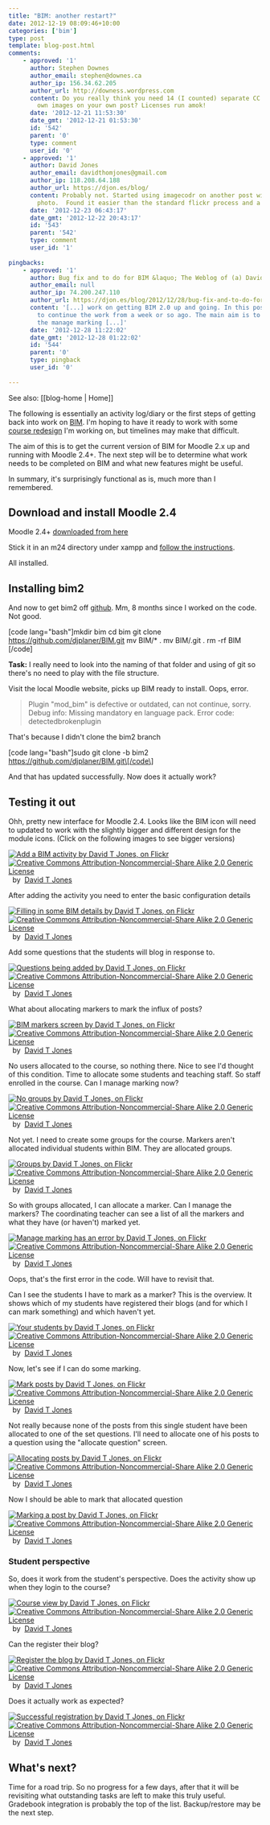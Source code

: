 ```yaml
---
title: "BIM: another restart?"
date: 2012-12-19 08:09:46+10:00
categories: ['bim']
type: post
template: blog-post.html
comments:
    - approved: '1'
      author: Stephen Downes
      author_email: stephen@downes.ca
      author_ip: 156.34.62.205
      author_url: http://downess.wordpress.com
      content: Do you really think you need 14 (I counted) separate CC licenses for your
        own images on your own post? Licenses run amok!
      date: '2012-12-21 11:53:30'
      date_gmt: '2012-12-21 01:53:30'
      id: '542'
      parent: '0'
      type: comment
      user_id: '0'
    - approved: '1'
      author: David Jones
      author_email: davidthomjones@gmail.com
      author_ip: 118.208.64.188
      author_url: https://djon.es/blog/
      content: Probably not. Started using imagecodr on another post with someone else's
        photo.  Found it easier than the standard flickr process and a bad habit formed.
      date: '2012-12-23 06:43:17'
      date_gmt: '2012-12-22 20:43:17'
      id: '543'
      parent: '542'
      type: comment
      user_id: '1'
    
pingbacks:
    - approved: '1'
      author: Bug fix and to do for BIM &laquo; The Weblog of (a) David Jones
      author_email: null
      author_ip: 74.200.247.110
      author_url: https://djon.es/blog/2012/12/28/bug-fix-and-to-do-for-bim/
      content: '[...] work on getting BIM 2.0 up and going. In this post I&#8217;m trying
        to continue the work from a week or so ago. The main aim is to fix a bug with
        the manage marking [...]'
      date: '2012-12-28 11:22:02'
      date_gmt: '2012-12-28 01:22:02'
      id: '544'
      parent: '0'
      type: pingback
      user_id: '0'
    
---
```


See also: [[blog-home | Home]]

The following is essentially an activity log/diary or the first steps of getting back into work on [BIM](/blog2/research/bam-blog-aggregation-management/). I'm hoping to have it ready to work with some [course redesign](/blog2/2012/12/14/4668/) I'm working on, but timelines may make that difficult.

The aim of this is to get the current version of BIM for Moodle 2.x up and running with Moodle 2.4+. The next step will be to determine what work needs to be completed on BIM and what new features might be useful.

In summary, it's surprisingly functional as is, much more than I remembered.

## Download and install Moodle 2.4

Moodle 2.4+ [downloaded from here](http://download.moodle.org/)

Stick it in an m24 directory under xampp and [follow the instructions](http://docs.moodle.org/24/en/Installing_Moodle).

All installed.

## Installing bim2

And now to get bim2 off [github](https://github.com/djplaner/BIM/tree/bim2). Mm, 8 months since I worked on the code. Not good.

\[code lang="bash"\]mkdir bim cd bim git clone https://github.com/djplaner/BIM.git mv BIM/\* . mv BIM/.git . rm -rf BIM \[/code\]

**Task:** I really need to look into the naming of that folder and using of git so there's no need to play with the file structure.

Visit the local Moodle website, picks up BIM ready to install. Oops, error.

> Plugin "mod\_bim" is defective or outdated, can not continue, sorry.  
> Debug info: Missing mandatory en language pack. Error code: detectedbrokenplugin

That's because I didn't clone the bim2 branch

\[code lang="bash"\]sudo git clone -b bim2 https://github.com/djplaner/BIM.git\[/code\]

And that has updated successfully. Now does it actually work?

## Testing it out

Ohh, pretty new interface for Moodle 2.4. Looks like the BIM icon will need to updated to work with the slightly bigger and different design for the module icons. (Click on the following images to see bigger versions)

[![Add a BIM activity by David T Jones, on Flickr](http://farm9.static.flickr.com/8352/8284658119_07c5bc4fb9_m.jpg "Add a BIM activity by David T Jones, on Flickr")](http://www.flickr.com/photos/david_jones/8284658119/)  
[![Creative Commons Attribution-Noncommercial-Share Alike 2.0 Generic License](http://i.creativecommons.org/l/by-nc-sa/2.0/80x15.png "Creative Commons Attribution-Noncommercial-Share Alike 2.0 Generic License")](http://creativecommons.org/licenses/by-nc-sa/2.0/)  by  [David T Jones](http://www.flickr.com/people/david_jones/) [](http://www.imagecodr.org/)

After adding the activity you need to enter the basic configuration details

[![Filling in some BIM details by David T Jones, on Flickr](http://farm9.static.flickr.com/8083/8285717244_1392ba8f41_m.jpg "Filling in some BIM details by David T Jones, on Flickr")](http://www.flickr.com/photos/david_jones/8285717244/)  
[![Creative Commons Attribution-Noncommercial-Share Alike 2.0 Generic License](http://i.creativecommons.org/l/by-nc-sa/2.0/80x15.png "Creative Commons Attribution-Noncommercial-Share Alike 2.0 Generic License")](http://creativecommons.org/licenses/by-nc-sa/2.0/)  by  [David T Jones](http://www.flickr.com/people/david_jones/) [](http://www.imagecodr.org/)

Add some questions that the students will blog in response to.

[![Questions being added by David T Jones, on Flickr](http://farm9.static.flickr.com/8077/8284657421_127c73e260_m.jpg "Questions being added by David T Jones, on Flickr")](http://www.flickr.com/photos/david_jones/8284657421/)  
[![Creative Commons Attribution-Noncommercial-Share Alike 2.0 Generic License](http://i.creativecommons.org/l/by-nc-sa/2.0/80x15.png "Creative Commons Attribution-Noncommercial-Share Alike 2.0 Generic License")](http://creativecommons.org/licenses/by-nc-sa/2.0/)  by  [David T Jones](http://www.flickr.com/people/david_jones/) [](http://www.imagecodr.org/)

What about allocating markers to mark the influx of posts?

[![BIM markers screen by David T Jones, on Flickr](http://farm9.static.flickr.com/8198/8284657843_49f2103fe8_m.jpg "BIM markers screen by David T Jones, on Flickr")](http://www.flickr.com/photos/david_jones/8284657843/)  
[![Creative Commons Attribution-Noncommercial-Share Alike 2.0 Generic License](http://i.creativecommons.org/l/by-nc-sa/2.0/80x15.png "Creative Commons Attribution-Noncommercial-Share Alike 2.0 Generic License")](http://creativecommons.org/licenses/by-nc-sa/2.0/)  by  [David T Jones](http://www.flickr.com/people/david_jones/) [](http://www.imagecodr.org/)

No users allocated to the course, so nothing there. Nice to see I'd thought of this condition. Time to allocate some students and teaching staff. So staff enrolled in the course. Can I manage marking now?

[![No groups by David T Jones, on Flickr](http://farm9.static.flickr.com/8063/8285798776_d940cacfab_m.jpg "No groups by David T Jones, on Flickr")](http://www.flickr.com/photos/david_jones/8285798776/)  
[![Creative Commons Attribution-Noncommercial-Share Alike 2.0 Generic License](http://i.creativecommons.org/l/by-nc-sa/2.0/80x15.png "Creative Commons Attribution-Noncommercial-Share Alike 2.0 Generic License")](http://creativecommons.org/licenses/by-nc-sa/2.0/)  by  [David T Jones](http://www.flickr.com/people/david_jones/) [](http://www.imagecodr.org/)

Not yet. I need to create some groups for the course. Markers aren't allocated individual students within BIM. They are allocated groups.

[![Groups by David T Jones, on Flickr](http://farm9.static.flickr.com/8065/8285799732_758277e547_m.jpg "Groups by David T Jones, on Flickr")](http://www.flickr.com/photos/david_jones/8285799732/)  
[![Creative Commons Attribution-Noncommercial-Share Alike 2.0 Generic License](http://i.creativecommons.org/l/by-nc-sa/2.0/80x15.png "Creative Commons Attribution-Noncommercial-Share Alike 2.0 Generic License")](http://creativecommons.org/licenses/by-nc-sa/2.0/)  by  [David T Jones](http://www.flickr.com/people/david_jones/) [](http://www.imagecodr.org/)

So with groups allocated, I can allocate a marker. Can I manage the markers? The coordinating teacher can see a list of all the markers and what they have (or haven't) marked yet.

[![Manage marking has an error by David T Jones, on Flickr](http://farm9.static.flickr.com/8070/8285799460_e2bec760f1_m.jpg "Manage marking has an error by David T Jones, on Flickr")](http://www.flickr.com/photos/david_jones/8285799460/)  
[![Creative Commons Attribution-Noncommercial-Share Alike 2.0 Generic License](http://i.creativecommons.org/l/by-nc-sa/2.0/80x15.png "Creative Commons Attribution-Noncommercial-Share Alike 2.0 Generic License")](http://creativecommons.org/licenses/by-nc-sa/2.0/)  by  [David T Jones](http://www.flickr.com/people/david_jones/) [](http://www.imagecodr.org/)

Oops, that's the first error in the code. Will have to revisit that.

Can I see the students I have to mark as a marker? This is the overview. It shows which of my students have registered their blogs (and for which I can mark something) and which haven't yet.

[![Your students by David T Jones, on Flickr](http://farm9.static.flickr.com/8479/8285798614_772b7a2d7b_m.jpg "Your students by David T Jones, on Flickr")](http://www.flickr.com/photos/david_jones/8285798614/)  
[![Creative Commons Attribution-Noncommercial-Share Alike 2.0 Generic License](http://i.creativecommons.org/l/by-nc-sa/2.0/80x15.png "Creative Commons Attribution-Noncommercial-Share Alike 2.0 Generic License")](http://creativecommons.org/licenses/by-nc-sa/2.0/)  by  [David T Jones](http://www.flickr.com/people/david_jones/) [](http://www.imagecodr.org/)

Now, let's see if I can do some marking.

[![Mark posts by David T Jones, on Flickr](http://farm9.static.flickr.com/8081/8285799322_76ce1acc84_m.jpg "Mark posts by David T Jones, on Flickr")](http://www.flickr.com/photos/david_jones/8285799322/)  
[![Creative Commons Attribution-Noncommercial-Share Alike 2.0 Generic License](http://i.creativecommons.org/l/by-nc-sa/2.0/80x15.png "Creative Commons Attribution-Noncommercial-Share Alike 2.0 Generic License")](http://creativecommons.org/licenses/by-nc-sa/2.0/)  by  [David T Jones](http://www.flickr.com/people/david_jones/) [](http://www.imagecodr.org/)

Not really because none of the posts from this single student have been allocated to one of the set questions. I'll need to allocate one of his posts to a question using the "allocate question" screen.

[![Allocating posts by David T Jones, on Flickr](http://farm9.static.flickr.com/8224/8284740141_183caf08d1_m.jpg "Allocating posts by David T Jones, on Flickr")](http://www.flickr.com/photos/david_jones/8284740141/)  
[![Creative Commons Attribution-Noncommercial-Share Alike 2.0 Generic License](http://i.creativecommons.org/l/by-nc-sa/2.0/80x15.png "Creative Commons Attribution-Noncommercial-Share Alike 2.0 Generic License")](http://creativecommons.org/licenses/by-nc-sa/2.0/)  by  [David T Jones](http://www.flickr.com/people/david_jones/) [](http://www.imagecodr.org/)

Now I should be able to mark that allocated question

[![Marking a post by David T Jones, on Flickr](http://farm9.static.flickr.com/8076/8285799122_8e83204da7_m.jpg "Marking a post by David T Jones, on Flickr")](http://www.flickr.com/photos/david_jones/8285799122/)  
[![Creative Commons Attribution-Noncommercial-Share Alike 2.0 Generic License](http://i.creativecommons.org/l/by-nc-sa/2.0/80x15.png "Creative Commons Attribution-Noncommercial-Share Alike 2.0 Generic License")](http://creativecommons.org/licenses/by-nc-sa/2.0/)  by  [David T Jones](http://www.flickr.com/people/david_jones/) [](http://www.imagecodr.org/)

### Student perspective

So, does it work from the student's perspective. Does the activity show up when they login to the course?

[![Course view by David T Jones, on Flickr](http://farm9.static.flickr.com/8060/8284692223_fcf0ab4f40_m.jpg "Course view by David T Jones, on Flickr")](http://www.flickr.com/photos/david_jones/8284692223/)  
[![Creative Commons Attribution-Noncommercial-Share Alike 2.0 Generic License](http://i.creativecommons.org/l/by-nc-sa/2.0/80x15.png "Creative Commons Attribution-Noncommercial-Share Alike 2.0 Generic License")](http://creativecommons.org/licenses/by-nc-sa/2.0/)  by  [David T Jones](http://www.flickr.com/people/david_jones/) [](http://www.imagecodr.org/)

Can the register their blog?

[![Register the blog by David T Jones, on Flickr](http://farm9.static.flickr.com/8065/8284692093_b993397227_m.jpg "Register the blog by David T Jones, on Flickr")](http://www.flickr.com/photos/david_jones/8284692093/)  
[![Creative Commons Attribution-Noncommercial-Share Alike 2.0 Generic License](http://i.creativecommons.org/l/by-nc-sa/2.0/80x15.png "Creative Commons Attribution-Noncommercial-Share Alike 2.0 Generic License")](http://creativecommons.org/licenses/by-nc-sa/2.0/)  by  [David T Jones](http://www.flickr.com/people/david_jones/) [](http://www.imagecodr.org/)

Does it actually work as expected?

[![Successful registration by David T Jones, on Flickr](http://farm9.static.flickr.com/8503/8285751550_f2488d02b5_m.jpg "Successful registration by David T Jones, on Flickr")](http://www.flickr.com/photos/david_jones/8285751550/)  
[![Creative Commons Attribution-Noncommercial-Share Alike 2.0 Generic License](http://i.creativecommons.org/l/by-nc-sa/2.0/80x15.png "Creative Commons Attribution-Noncommercial-Share Alike 2.0 Generic License")](http://creativecommons.org/licenses/by-nc-sa/2.0/)  by  [David T Jones](http://www.flickr.com/people/david_jones/) [](http://www.imagecodr.org/)

## What's next?

Time for a road trip. So no progress for a few days, after that it will be revisiting what outstanding tasks are left to make this truly useful. Gradebook integration is probably the top of the list. Backup/restore may be the next step.